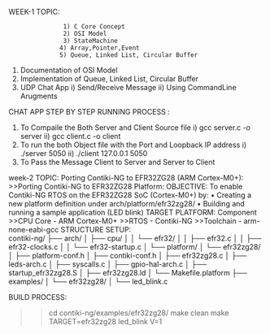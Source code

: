 WEEK-1
TOPIC:

                   1) C Core Concept
                   2) OSI Model
                   3) StateMachine
                  4) Array,Pointer,Event
                  5) Queue, Linked List, Circular Buffer

1) Documentation of OSI Model 
2) Implementation of Queue, Linked List, Circular Buffer
3) UDP Chat App
    i) Send/Receive Message
    ii) Using CommandLine Arugments

CHAT APP STEP BY STEP RUNNING PROCESS :  


1) To Compaile the Both Server and Client Source file
    i) gcc server.c -o server
    ii) gcc client.c -o client
2) To run the both Object file with the Port and Loopback IP address
    i) ./server 5050
    ii) ./client 127.0.0.1 5050
3) To Pass the Message Client to Server and Server to Client

week-2
TOPIC:
            Porting Contiki-NG to EFR32ZG28 (ARM Cortex-M0+):
            >>Porting Contiki-NG to EFR32ZG28 Platform:
    OBJECTIVE:
                To enable Contiki-NG RTOS on the EFR32ZG28 SoC (Cortex-M0+) by:
                      • Creating a new platform definition under arch/platform/efr32zg28/
                      • Building and running a sample application (LED blink)
    TARGET PLATFORM: 
                     Component
                       >>CPU Core - ARM Cortex-M0+
                       >>RTOS    - Contiki-NG
                      >>Toolchain - arm-none-eabi-gcc
    STRUCTURE SETUP:                  
contiki-ng/
├── arch/
│   ├── cpu/
│   │   └── efr32/
│   │       ├── efr32.c
│   │       ├── efr32-clocks.c
│   │       └── efr32-startup.c
│   └── platform/
│       └── efr32zg28/
│           ├── platform-conf.h
│           ├── contiki-conf.h
│           ├── efr32zg28.c
│           ├── leds-arch.c
│           ├── syscalls.c
│           ├── gpio-hal-arch.c
│           ├── startup_efr32zg28.S
│           ├── efr32zg28.ld
│           └── Makefile.platform
├── examples/
│   └── efr32zg28/
│       └── led_blink.c

BUILD PROCESS:
>>cd contiki-ng/examples/efr32zg28/
>>make clean
>>make TARGET=efr32zg28 led_blink V=1

